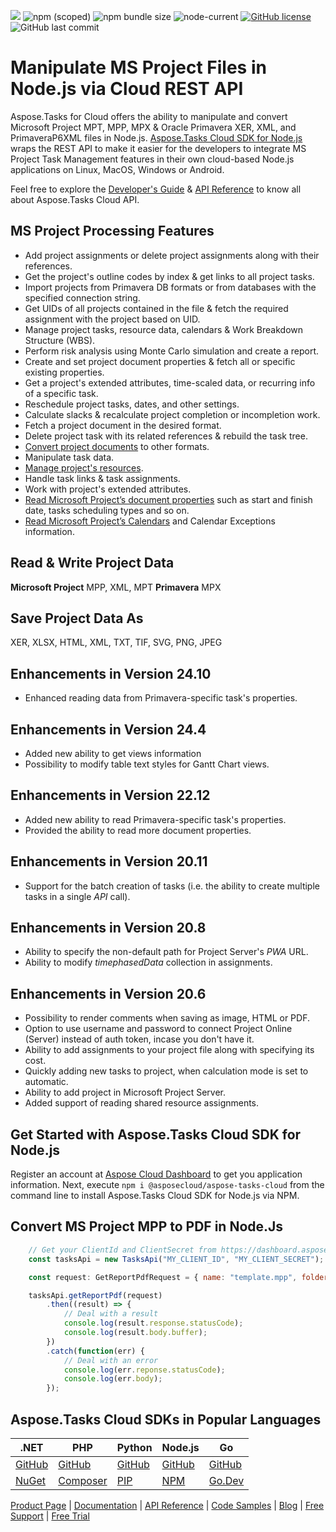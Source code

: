 ![](https://img.shields.io/badge/api-v3.0-lightgrey) ![npm (scoped)](https://img.shields.io/npm/v/@asposecloud/aspose-tasks-cloud) ![npm bundle size](https://img.shields.io/bundlephobia/min/@asposecloud/aspose-tasks-cloud) ![node-current](https://img.shields.io/node/v/@asposecloud/aspose-tasks-cloud) [![GitHub license](https://img.shields.io/github/license/aspose-tasks-cloud/aspose-tasks-cloud-node)](LICENSE) ![GitHub last commit](https://img.shields.io/github/last-commit/Aspose-tasks-Cloud/aspose-tasks-cloud-node)

# Manipulate MS Project Files in Node.js via Cloud REST API

Aspose.Tasks for Cloud offers the ability to manipulate and convert Microsoft Project MPT, MPP, MPX & Oracle Primavera XER, XML, and PrimaveraP6XML files in Node.js. [Aspose.Tasks Cloud SDK for Node.js](https://products.aspose.cloud/tasks/nodejs) wraps the REST API to make it easier for the developers to integrate MS Project Task Management features in their own cloud-based Node.js applications on Linux, MacOS, Windows or Android.

Feel free to explore the [Developer's Guide](https://docs.aspose.cloud/display/taskscloud/Developer+Guide) & [API Reference](https://apireference.aspose.cloud/tasks/) to know all about Aspose.Tasks Cloud API.

## MS Project Processing Features
- Add project assignments or delete project assignments along with their references.
- Get the project's outline codes by index & get links to all project tasks.
- Import projects from Primavera DB formats or from databases with the specified connection string.
- Get UIDs of all projects contained in the file & fetch the required assignment with the project based on UID.
- Manage project tasks, resource data, calendars & Work Breakdown Structure (WBS).
- Perform risk analysis using Monte Carlo simulation and create a report.
- Create and set project document properties & fetch all or specific existing properties.
- Get a project's extended attributes, time-scaled data, or recurring info of a specific task.
- Reschedule project tasks, dates, and other settings.
- Calculate slacks & recalculate project completion or incompletion work.
- Fetch a project document in the desired format.
- Delete project task with its related references & rebuild the task tree.
- [Convert project documents](https://docs.aspose.cloud/tasks/convert-project-document-to-the-specified-format/) to other formats.
- Manipulate task data.
- [Manage project's resources](https://docs.aspose.cloud/tasks/working-with-resources/).
- Handle task links & task assignments.
- Work with project's extended attributes.
- [Read Microsoft Project’s document properties](https://docs.aspose.cloud/tasks/working-with-calendars/) such as start and finish date, tasks scheduling types and so on.
- [Read Microsoft Project’s Calendars](https://docs.aspose.cloud/tasks/working-with-calendars/) and Calendar Exceptions information.

## Read & Write Project Data
**Microsoft Project** MPP, XML, MPT **Primavera** MPX

## Save Project Data As
XER, XLSX, HTML, XML, TXT, TIF, SVG, PNG, JPEG

## Enhancements in Version 24.10
- Enhanced reading data from Primavera-specific task's properties.

## Enhancements in Version 24.4
- Added new ability to get views information
- Possibility to modify table text styles for Gantt Chart views.

## Enhancements in Version 22.12
- Added new ability to read Primavera-specific task's properties.
- Provided the ability to read more document properties.

## Enhancements in Version 20.11
- Support for the batch creation of tasks (i.e. the ability to create multiple tasks in a single *API* call).

## Enhancements in Version 20.8
- Ability to specify the non-default path for Project Server's *PWA* URL.
- Ability to modify *timephasedData* collection in assignments.

## Enhancements in Version 20.6
- Possibility to render comments when saving as image, HTML or PDF.
- Option to use username and password to connect Project Online (Server) instead of auth token, incase you don't have it.
- Ability to add assignments to your project file along with specifying its cost.
- Quickly adding new tasks to project, when calculation mode is set to automatic.
- Ability to add project in Microsoft Project Server.
- Added support of reading shared resource assignments.

## Get Started with Aspose.Tasks Cloud SDK for Node.js

Register an account at [Aspose Cloud Dashboard](https://dashboard.aspose.cloud/#/apps) to get you application information. Next, execute `npm i @asposecloud/aspose-tasks-cloud` from the command line to install Aspose.Tasks Cloud SDK for Node.js via NPM.


## Convert MS Project MPP to PDF in Node.Js

```js
	// Get your ClientId and ClientSecret from https://dashboard.aspose.cloud (free registration required).
	const tasksApi = new TasksApi("MY_CLIENT_ID", "MY_CLIENT_SECRET");

	const request: GetReportPdfRequest = { name: "template.mpp", folder: "documents", storage: "", type: ReportType.Milestones}

	tasksApi.getReportPdf(request)
		.then((result) => {
			// Deal with a result
			console.log(result.response.statusCode);
			console.log(result.body.buffer);
		})
		.catch(function(err) {
			// Deal with an error
			console.log(err.reponse.statusCode);
			console.log(err.body);
		});
```

## Aspose.Tasks Cloud SDKs in Popular Languages

| .NET | PHP | Python| Node.js | Go |
|---|---|---|---|---|
| [GitHub](https://github.com/aspose-tasks-cloud/aspose-tasks-cloud-dotnet) |[GitHub](https://github.com/aspose-tasks-cloud/aspose-tasks-cloud-php) | [GitHub](https://github.com/aspose-tasks-cloud/aspose-tasks-cloud-python) | [GitHub](https://github.com/aspose-tasks-cloud/aspose-tasks-cloud-node) |[GitHub](https://github.com/aspose-tasks-cloud/aspose-tasks-cloud-go)|
| [NuGet](https://www.nuget.org/packages/Aspose.tasks-Cloud/)| [Composer](https://packagist.org/packages/aspose/tasks-cloud-php) | [PIP](https://pypi.org/project/aspose-tasks-cloud/) | [NPM](https://www.npmjs.com/package/@asposecloud/aspose-tasks-cloud) | [Go.Dev](https://pkg.go.dev/github.com/aspose-tasks-cloud/aspose-tasks-cloud-go/) |

[Product Page](https://products.aspose.cloud/tasks/nodejs) | [Documentation](https://docs.aspose.cloud/display/taskscloud/Home) | [API Reference](https://apireference.aspose.cloud/tasks/) | [Code Samples](https://github.com/aspose-tasks-cloud/aspose-tasks-cloud-node) | [Blog](https://blog.aspose.cloud/category/tasks/) | [Free Support](https://forum.aspose.cloud/c/tasks) | [Free Trial](https://dashboard.aspose.cloud/#/apps)
